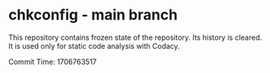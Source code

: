 # chkconfig - main branch

This repository contains frozen state of the repository.
Its history is cleared. It is used only for static code
analysis with Codacy.

Commit Time: 1706763517